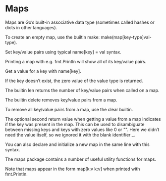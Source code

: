 # Maps

Maps are Go’s built-in associative data type (sometimes called hashes or dicts in other languages).

To create an empty map, use the builtin make: make(map[key-type]val-type).

Set key/value pairs using typical name[key] = val syntax.

Printing a map with e.g. fmt.Println will show all of its key/value pairs.

Get a value for a key with name[key].

If the key doesn’t exist, the zero value of the value type is returned.

The builtin len returns the number of key/value pairs when called on a map.

The builtin delete removes key/value pairs from a map.

To remove all key/value pairs from a map, use the clear builtin.

The optional second return value when getting a value from a map indicates if the key was present in the map. This can be used to disambiguate between missing keys and keys with zero values like 0 or "". Here we didn’t need the value itself, so we ignored it with the blank identifier _.

You can also declare and initialize a new map in the same line with this syntax.

The maps package contains a number of useful utility functions for maps.

Note that maps appear in the form map[k:v k:v] when printed with fmt.Println.



















